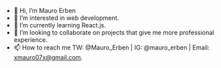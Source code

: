 - 👋 Hi, I’m Mauro Erben
- 👀 I’m interested in web development.
- 🌱 I’m currently learning React.js.
- 💞️ I’m looking to collaborate on projects that give me more professional experience.
- 📫 How to reach me TW: @Mauro_Erben | IG: @mauro_erben | Email: xmauro07x@gmail.com.

<!---
XMauroEr/XMauroEr is a ✨ special ✨ repository because its `README.md` (this file) appears on your GitHub profile.
You can click the Preview link to take a look at your changes.
--->
